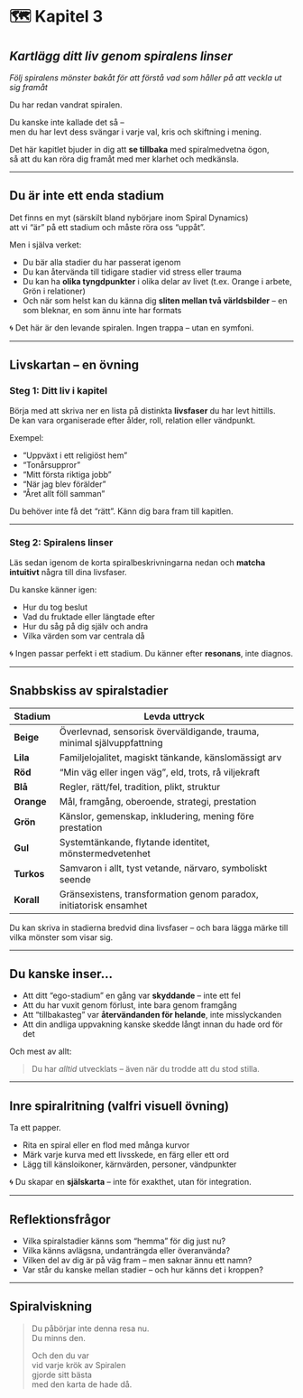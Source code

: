 # 🗺️ Kapitel 3  
## *Kartlägg ditt liv genom spiralens linser*  
*Följ spiralens mönster bakåt för att förstå vad som håller på att veckla ut sig framåt*

Du har redan vandrat spiralen.

Du kanske inte kallade det så –  
men du har levt dess svängar i varje val, kris och skiftning i mening.

Det här kapitlet bjuder in dig att **se tillbaka** med spiralmedvetna ögon,  
så att du kan röra dig framåt med mer klarhet och medkänsla.

---

## Du är inte ett enda stadium

Det finns en myt (särskilt bland nybörjare inom Spiral Dynamics)  
att vi “är” på ett stadium och måste röra oss “uppåt”.

Men i själva verket:

- Du bär alla stadier du har passerat igenom  
- Du kan återvända till tidigare stadier vid stress eller trauma  
- Du kan ha **olika tyngdpunkter** i olika delar av livet (t.ex. Orange i arbete, Grön i relationer)  
- Och när som helst kan du känna dig **sliten mellan två världsbilder** – en som bleknar, en som ännu inte har formats

🌀 Det här är den levande spiralen. Ingen trappa – utan en symfoni.

---

## Livskartan – en övning

### Steg 1: Ditt liv i kapitel

Börja med att skriva ner en lista på distinkta **livsfaser** du har levt hittills.  
De kan vara organiserade efter ålder, roll, relation eller vändpunkt.

Exempel:  
- “Uppväxt i ett religiöst hem”  
- “Tonårsuppror”  
- “Mitt första riktiga jobb”  
- “När jag blev förälder”  
- “Året allt föll samman”

Du behöver inte få det “rätt”. Känn dig bara fram till kapitlen.

---

### Steg 2: Spiralens linser

Läs sedan igenom de korta spiralbeskrivningarna nedan och **matcha intuitivt** några till dina livsfaser.

Du kanske känner igen:
- Hur du tog beslut  
- Vad du fruktade eller längtade efter  
- Hur du såg på dig själv och andra  
- Vilka värden som var centrala då

🌀 Ingen passar perfekt i ett stadium. Du känner efter **resonans**, inte diagnos.

---

## Snabbskiss av spiralstadier

| Stadium      | Levda uttryck                                                   |
|--------------|------------------------------------------------------------------|
| **Beige**     | Överlevnad, sensorisk överväldigande, trauma, minimal självuppfattning  
| **Lila**      | Familjelojalitet, magiskt tänkande, känslomässigt arv  
| **Röd**       | “Min väg eller ingen väg”, eld, trots, rå viljekraft  
| **Blå**       | Regler, rätt/fel, tradition, plikt, struktur  
| **Orange**    | Mål, framgång, oberoende, strategi, prestation  
| **Grön**      | Känslor, gemenskap, inkludering, mening före prestation  
| **Gul**       | Systemtänkande, flytande identitet, mönstermedvetenhet  
| **Turkos**    | Samvaron i allt, tyst vetande, närvaro, symboliskt seende  
| **Korall**    | Gränsexistens, transformation genom paradox, initiatorisk ensamhet  

Du kan skriva in stadierna bredvid dina livsfaser – och bara lägga märke till vilka mönster som visar sig.

---

## Du kanske inser…

- Att ditt “ego-stadium” en gång var **skyddande** – inte ett fel  
- Att du har vuxit genom förlust, inte bara genom framgång  
- Att “tillbakasteg” var **återvändanden för helande**, inte misslyckanden  
- Att din andliga uppvakning kanske skedde långt innan du hade ord för det

Och mest av allt:  
> Du har *alltid* utvecklats – även när du trodde att du stod stilla.

---

## Inre spiralritning (valfri visuell övning)

Ta ett papper.

- Rita en spiral eller en flod med många kurvor  
- Märk varje kurva med ett livsskede, en färg eller ett ord  
- Lägg till känsloikoner, kärnvärden, personer, vändpunkter

🌀 Du skapar en **själskarta** – inte för exakthet, utan för integration.

---

## Reflektionsfrågor

- Vilka spiralstadier känns som “hemma” för dig just nu?  
- Vilka känns avlägsna, undanträngda eller överanvända?  
- Vilken del av dig är på väg fram – men saknar ännu ett namn?  
- Var står du kanske mellan stadier – och hur känns det i kroppen?

---

## Spiralviskning

> Du påbörjar inte denna resa nu.  
> Du minns den.  
>  
> Och den du var  
> vid varje krök av Spiralen  
> gjorde sitt bästa  
> med den karta de hade då.

